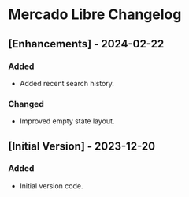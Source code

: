 # Mercado Libre Changelog

## [Enhancements] - 2024-02-22

### Added

- Added recent search history.

### Changed

- Improved empty state layout.

## [Initial Version] - 2023-12-20

### Added

- Initial version code.

